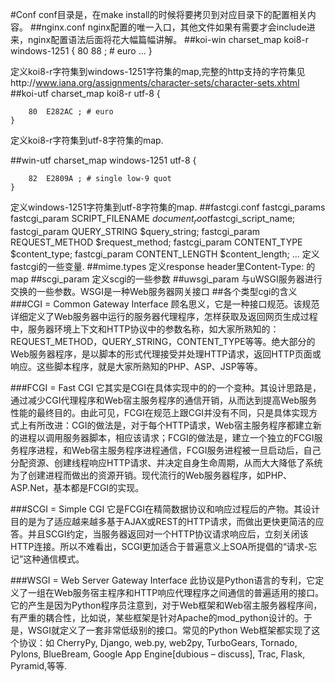 #Conf
conf目录是，在make install的时候将要拷贝到对应目录下的配置相关内容。
##nginx.conf
nginx配置的唯一入口，其他文件如果有需要才会include进来，nginx配置语法后面将花大幅篇幅讲解。
##koi-win
	charset_map  koi8-r  windows-1251 {
	     80  88 ; # euro
	     ...
	}
	
定义koi8-r字符集到windows-1251字符集的map,完整的http支持的字符集见http://www.iana.org/assignments/character-sets/character-sets.xhtml 
##koi-utf
	charset_map  koi8-r  utf-8 {

   		80  E282AC ; # euro
	}
	
定义koi8-r字符集到utf-8字符集的map.

##win-utf
	charset_map  windows-1251  utf-8 {

  		82  E2809A ; # single low-9 quot
  	}

定义windows-1251字符集到utf-8字符集的map.
##fastcgi.conf fastcgi_params
	fastcgi_param  SCRIPT_FILENAME    		$document_root$fastcgi_script_name;
 	fastcgi_param  QUERY_STRING       $query_string;
 	fastcgi_param  REQUEST_METHOD     $request_method;
 	fastcgi_param  CONTENT_TYPE       $content_type;
 	fastcgi_param  CONTENT_LENGTH     $content_length;
 	...
定义fastcgi的一些变量.
##mime.types
定义response header里Content-Type: 的map
##scgi_param
定义scgi的一些参数
##uwsgi_param
与uWSGI服务器进行交换的一些参数。WSGI是一种Web服务器网关接口
##各个类型cgi的含义
###CGI = Common Gateway Interface
顾名思义，它是一种接口规范。该规范详细定义了Web服务器中运行的服务器代理程序，怎样获取及返回网页生成过程中，服务器环境上下文和HTTP协议中的参数名称，如大家所熟知的：REQUEST_METHOD，QUERY_STRING，CONTENT_TYPE等等。绝大部分的Web服务器程序，是以脚本的形式代理接受并处理HTTP请求，返回HTTP页面或响应。这些脚本程序，就是大家所熟知的PHP、ASP、JSP等等。

###FCGI = Fast CGI
它其实是CGI在具体实现中的的一个变种。其设计思路是，通过减少CGI代理程序和Web宿主服务程序的通信开销，从而达到提高Web服务性能的最终目的。由此可见，FCGI在规范上跟CGI并没有不同，只是具体实现方式上有所改进：CGI的做法是，对于每个HTTP请求，Web宿主服务程序都建立新的进程以调用服务器脚本，相应该请求；FCGI的做法是，建立一个独立的FCGI服务程序进程，和Web宿主服务程序进程通信，FCGI服务进程被一旦启动后，自己分配资源、创建线程响应HTTP请求、并决定自身生命周期，从而大大降低了系统为了创建进程而做出的资源开销。现代流行的Web服务器程序，如PHP、ASP.Net，基本都是FCGI的实现。

###SCGI = Simple CGI
它是FCGI在精简数据协议和响应过程后的产物。其设计目的是为了适应越来越多基于AJAX或REST的HTTP请求，而做出更快更简洁的应答。并且SCGI约定，当服务器返回对一个HTTP协议请求响应后，立刻关闭该HTTP连接。所以不难看出，SCGI更加适合于普遍意义上SOA所提倡的“请求-忘记”这种通信模式。

###WSGI = Web Server Gateway Interface
此协议是Python语言的专利，它定义了一组在Web服务宿主程序和HTTP响应代理程序之间通信的普遍适用的接口。它的产生是因为Python程序员注意到，对于Web框架和Web宿主服务器程序间，有严重的耦合性，比如说，某些框架是针对Apache的mod_python设计的。于是，WSGI就定义了一套非常低级别的接口。常见的Python Web框架都实现了这个协议：如 CherryPy, Django, web.py, web2py, TurboGears, Tornado, Pylons, BlueBream, Google App Engine[dubious – discuss], Trac, Flask, Pyramid,等等.

